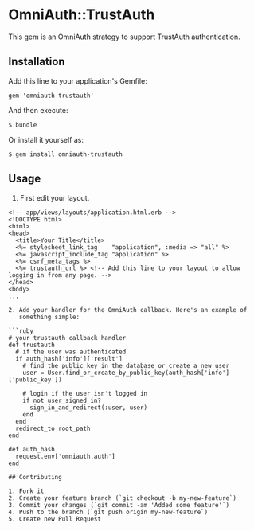 # OmniAuth::TrustAuth

This gem is an OmniAuth strategy to support TrustAuth authentication.

## Installation

Add this line to your application's Gemfile:

    gem 'omniauth-trustauth'

And then execute:

    $ bundle

Or install it yourself as:

    $ gem install omniauth-trustauth

## Usage

1. First edit your layout.

```erb
<!-- app/views/layouts/application.html.erb -->
<!DOCTYPE html>
<html>
<head>
  <title>Your Title</title>
  <%= stylesheet_link_tag    "application", :media => "all" %>
  <%= javascript_include_tag "application" %>
  <%= csrf_meta_tags %>
  <%= trustauth_url %> <!-- Add this line to your layout to allow logging in from any page. -->
</head>
<body>
...

2. Add your handler for the OmniAuth callback. Here's an example of
   something simple:

```ruby
# your trustauth callback handler
def trustauth
  # if the user was authenticated
  if auth_hash['info']['result']
    # find the public key in the database or create a new user
    user = User.find_or_create_by_public_key(auth_hash['info']['public_key'])

    # login if the user isn't logged in
    if not user_signed_in?
      sign_in_and_redirect(:user, user)
    end
  end
  redirect_to root_path
end

def auth_hash
  request.env['omniauth.auth']
end

## Contributing

1. Fork it
2. Create your feature branch (`git checkout -b my-new-feature`)
3. Commit your changes (`git commit -am 'Added some feature'`)
4. Push to the branch (`git push origin my-new-feature`)
5. Create new Pull Request

